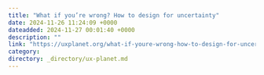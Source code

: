 ```yaml
---
title: "What if you’re wrong? How to design for uncertainty"
date: 2024-11-26 11:24:09 +0000
dateadded: 2024-11-27 00:01:40 +0000
description: ""
link: "https://uxplanet.org/what-if-youre-wrong-how-to-design-for-uncertainty-a206f8652ec1?source=rss----819cc2aaeee0---4"
category:
directory: _directory/ux-planet.md
---
```

